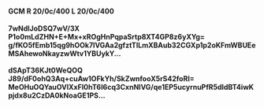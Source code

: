 #### GCM R 20/0c/400 L 20/0c/400
**7wNdlJoDSQ7wV/3X**<br/>**P1o0mLdZHN+E+Mx+xROgHnPqpaSrtp8XT4GP8z6yXYg=**<br/>**g/fKO5fEmb15qg9hOOk7lVGAa2gfztTlLmXBAub32CGXp1p2oKFmWBUEeMSAhewoNkayzwWtv1YBUykY...**<br/><br/>
**dSApT36KJt0WeQOQ**<br/>**J89/dF0ohQ3Aq+cuAw1OFkYh/SkZwnfooX5rS42foRI=**<br/>**MeOHuOQYauOVlXxFl0hT6I6cq3CxnNlVG/qe1EP5ucyrnuPfR5dIdBT4iwKpjdx8u2CzDA0kNoaGE1PS...**